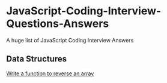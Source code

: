 # JavaScript-Coding-Interview-Questions-Answers
A huge list of JavaScript Coding Interview Answers

## Data Structures
[Write a function to reverse an array](/Data%20Structures/01-reverse-an-array-using-a-loop.md)